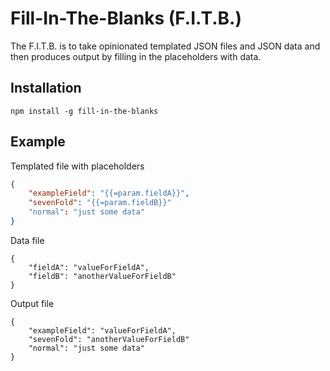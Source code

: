 # Fill-In-The-Blanks (F.I.T.B.)
The F.I.T.B. is to take opinionated templated JSON files and JSON data
and then produces output by filling in the placeholders with data.

## Installation
`npm install -g fill-in-the-blanks`

## Example
Templated file with placeholders
```json
{
    "exampleField": "{{=param.fieldA}}",
    "sevenFold": "{{=param.fieldB}}"
    "normal": "just some data"
}
```

Data file
```
{
    "fieldA": "valueForFieldA",
    "fieldB": "anotherValueForFieldB"
}
```

Output file
```
{
    "exampleField": "valueForFieldA",
    "sevenFold": "anotherValueForFieldB"
    "normal": "just some data"
}
```
